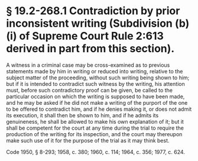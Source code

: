 # § 19.2-268.1 Contradiction by prior inconsistent writing (Subdivision (b)(i) of Supreme Court Rule 2:613 derived in part from this section).

<p>A witness in a criminal case may be cross-examined as to previous statements made by him in writing or reduced into writing, relative to the subject matter of the proceeding, without such writing being shown to him; but if it is intended to contradict such witness by the writing, his attention must, before such contradictory proof can be given, be called to the particular occasion on which the writing is supposed to have been made, and he may be asked if he did not make a writing of the purport of the one to be offered to contradict him, and if he denies making it, or does not admit its execution, it shall then be shown to him, and if he admits its genuineness, he shall be allowed to make his own explanation of it; but it shall be competent for the court at any time during the trial to require the production of the writing for its inspection, and the court may thereupon make such use of it for the purpose of the trial as it may think best.</p><p>Code 1950, § 8-293; 1958, c. 380; 1960, c. 114; 1964, c. 356; 1977, c. 624.</p>